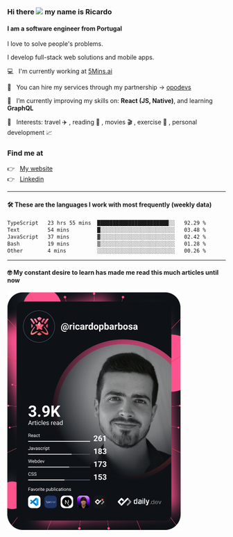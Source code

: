 ### Hi there <img src="https://raw.githubusercontent.com/iampavangandhi/iampavangandhi/master/gifs/Hi.gif" width="30"> my name is Ricardo
#### I am a software engineer from Portugal
I love to solve people's problems.

I develop full-stack web solutions and mobile apps.

💻  &nbsp; I'm currently working at <a href="https://5mins.ai/">5Mins.ai</a>

💼  &nbsp; You can hire my services through my partnership -> <a href="https://github.com/opodevs">opodevs</a>

🌱 &nbsp; I’m currently improving my skills on: **React (JS, Native)**, and learning **GraphQL**

💙 &nbsp; Interests: travel ✈️ , reading 📖 , movies 🎬 , exercise 🏃 , personal development 📈

### Find me at

<p align="left">
  👉  &nbsp;
  <a href="https://ricardopbarbosa.com" target="_blank">
    My website
  </a>
  <br/>
  👉 &nbsp;
  <a href="https://www.linkedin.com/in/ricardopbarbosa" target="_blank">
    Linkedin
  </a>
</p>

<hr />

#### 🛠 These are the languages I work with most frequently (weekly data)
<!--START_SECTION:waka-->

```text
TypeScript   23 hrs 55 mins  ███████████████████████░░   92.29 %
Text         54 mins         █░░░░░░░░░░░░░░░░░░░░░░░░   03.48 %
JavaScript   37 mins         ▓░░░░░░░░░░░░░░░░░░░░░░░░   02.42 %
Bash         19 mins         ▒░░░░░░░░░░░░░░░░░░░░░░░░   01.28 %
Other        4 mins          ░░░░░░░░░░░░░░░░░░░░░░░░░   00.26 %
```

<!--END_SECTION:waka-->
<hr />

#### 🤓 My constant desire to learn has made me read this much articles until now

<a href="https://app.daily.dev/DailyDevTips"><img src="https://github.com/RicardoPBarbosa/RicardoPBarbosa/blob/master/devcard.svg" width="400" alt="Ricardo Barbosa's Dev Card"/></a>
